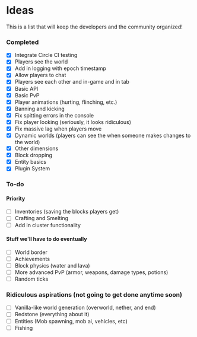 Ideas
=====

This is a list that will keep the developers and the community organized!

### Completed
 - [x] Integrate Circle CI testing
 - [x] Players see the world
 - [x] Add in logging with epoch timestamp
 - [x] Allow players to chat
 - [x] Players see each other and in-game and in tab
 - [x] Basic API
 - [x] Basic PvP
 - [x] Player animations (hurting, flinching, etc.)
 - [x] Banning and kicking
 - [x] Fix spitting errors in the console
 - [x] Fix player looking (seriously, it looks ridiculous)
 - [x] Fix massive lag when players move
 - [x] Dynamic worlds (players can see the when someone makes changes to the world)
 - [x] Other dimensions
 - [x] Block dropping
 - [x] Entity basics
 - [x] Plugin System

### To-do
#### Priority
 - [ ] Inventories (saving the blocks players get)
 - [ ] Crafting and Smelting
 - [ ] Add in cluster functionality
 
#### Stuff we'll have to do eventually
 - [ ] World border
 - [ ] Achievements
 - [ ] Block physics (water and lava)
 - [ ] More advanced PvP (armor, weapons, damage types, potions)
 - [ ] Random ticks

### Ridiculous aspirations (not going to get done anytime soon)
 - [ ] Vanilla-like world generation (overworld, nether, and end)
 - [ ] Redstone (everything about it)
 - [ ] Entities (Mob spawning, mob ai, vehicles, etc)
 - [ ] Fishing
